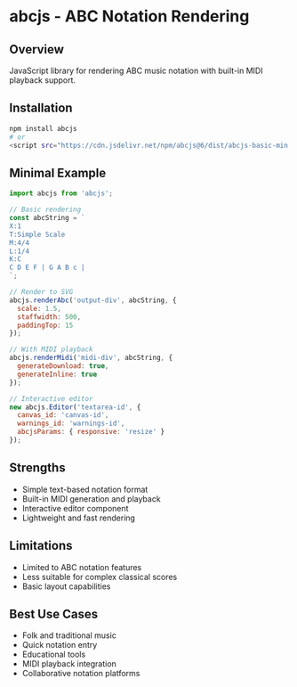# abcjs - ABC Notation Rendering

## Overview
JavaScript library for rendering ABC music notation with built-in MIDI playback support.

## Installation
```bash
npm install abcjs
# or
<script src="https://cdn.jsdelivr.net/npm/abcjs@6/dist/abcjs-basic-min.js"></script>
```

## Minimal Example
```javascript
import abcjs from 'abcjs';

// Basic rendering
const abcString = `
X:1
T:Simple Scale
M:4/4
L:1/4
K:C
C D E F | G A B c |
`;

// Render to SVG
abcjs.renderAbc('output-div', abcString, {
  scale: 1.5,
  staffwidth: 500,
  paddingTop: 15
});

// With MIDI playback
abcjs.renderMidi('midi-div', abcString, {
  generateDownload: true,
  generateInline: true
});

// Interactive editor
new abcjs.Editor('textarea-id', {
  canvas_id: 'canvas-id',
  warnings_id: 'warnings-id',
  abcjsParams: { responsive: 'resize' }
});
```

## Strengths
- Simple text-based notation format
- Built-in MIDI generation and playback
- Interactive editor component
- Lightweight and fast rendering

## Limitations
- Limited to ABC notation features
- Less suitable for complex classical scores
- Basic layout capabilities

## Best Use Cases
- Folk and traditional music
- Quick notation entry
- Educational tools
- MIDI playback integration
- Collaborative notation platforms